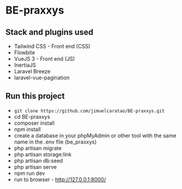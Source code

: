 # BE-praxxys

## Stack and plugins used

-   Tailwind CSS - Front end (CSS)
-   Flowbite
-   VueJS 3 - Front end (JS)
-   InertiaJS
-   Laravel Breeze
-   laravel-vue-pagination

## Run this project

-   `git clone https://github.com/jimuelcaratao/BE-praxxys.git`
-   cd BE-praxxys
-   composer install
-   npm install
-   create a database in your phpMyAdmin or other tool with the same name in the .env file (be_praxxys)
-   php artisan migrate
-   php artisan storage:link
-   php artisan db:seed
-   php artisan serve
-   npm run dev
-   run to browser - http://127.0.0.1:8000/
